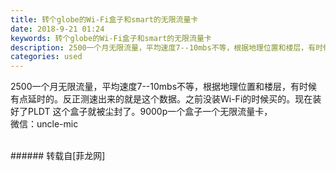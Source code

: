 ```yaml
---
title: 转个globe的Wi-Fi盒子和smart的无限流量卡
date: 2018-9-21 01:24
keywords: 转个globe的Wi-Fi盒子和smart的无限流量卡
description: 2500一个月无限流量，平均速度7--10mbs不等，根据地理位置和楼层，有时候有点延时的。反正测速出来的就是这个数据。之前没装Wi-Fi的时候买的。现在装好了PLDT 这个盒子就被尘封了。9000p一个盒子一个无限流量卡，微信：uncle-mic
categories: used
---
```

<td class="t_f" id="postmessage_1844503">

2500一个月无限流量，平均速度7--10mbs不等，根据地理位置和楼层，有时候有点延时的。反正测速出来的就是这个数据。之前没装Wi-Fi的时候买的。现在装好了PLDT 这个盒子就被尘封了。9000p一个盒子一个无限流量卡，<br/>
微信：uncle-mic<br/>
<img alt="" border="0" class="zoom" data-cf-modified-b281977a7cb795f8b3cf010b-="" file="http://www.flw.ph/data/appbyme/upload/image/201809/21/axMNsta7gYyf.jpg" id="aimg_DXLiS" lazyloadthumb="1" onclick="" onmouseover="" src="http://www.flw.ph/data/appbyme/upload/image/201809/21/axMNsta7gYyf.jpg"/><br/>
<br/>
</td>
###### 转载自[菲龙网]